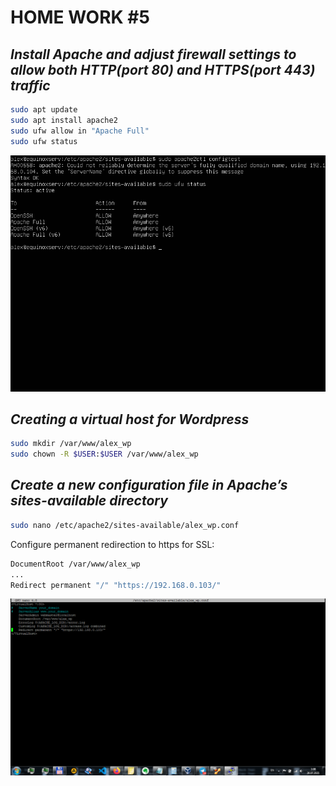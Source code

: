 # HOME WORK #5
## _Install Apache and adjust firewall settings to allow both HTTP(port 80) and HTTPS(port 443) traffic_
```sh
sudo apt update
sudo apt install apache2
sudo ufw allow in "Apache Full"
sudo ufw status
```


![ufw firewall status](./img/ufw_status.png)

## _Creating a virtual host for Wordpress_
```sh
sudo mkdir /var/www/alex_wp
sudo chown -R $USER:$USER /var/www/alex_wp
```

## _Create a new configuration file in Apache’s sites-available directory_
```sh
sudo nano /etc/apache2/sites-available/alex_wp.conf
```
Configure permanent redirection to https for SSL:
```sh
DocumentRoot /var/www/alex_wp
...
Redirect permanent "/" "https://192.168.0.103/"
```
![new config file](./img/alex_wp.conf.png)
